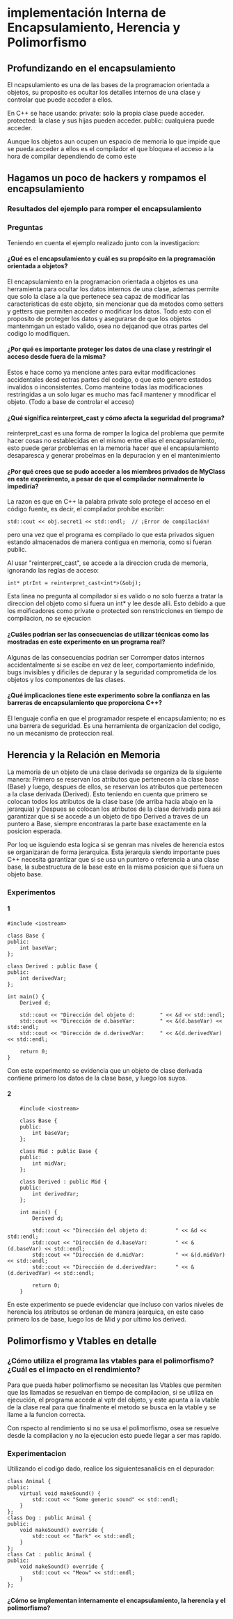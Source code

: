 #  implementación Interna de Encapsulamiento, Herencia y Polimorfismo

## Profundizando en el encapsulamiento
El ncapsulamiento es una de las bases de la programacion orientada a objetos, su proposito es ocultar los detalles internos de una clase y controlar que puede acceder a ellos.

En C++ se hace usando:
private: solo la propia clase puede acceder.
protected: la clase y sus hijas pueden acceder.
public: cualquiera puede acceder.

Aunque los objetos aun ocupen un espacio de memoria lo que impide que se pueda acceder a ellos es el compilador el que bloquea el acceso a la hora de compilar dependiendo de como este 

## Hagamos un poco de hackers y rompamos el encapsulamiento

### Resultados del ejemplo para romper el encapsulamiento


### Preguntas 
Teniendo en cuenta el ejemplo realizado junto con la investigacion:

#### ¿Qué es el encapsulamiento y cuál es su propósito en la programación orientada a objetos?
El encapsulamiento en la programacion orientada a objetos es una herramienta para ocultar los datos internos de una clase, ademas permite que solo la clase a la que pertenece sea capaz de 
modificar las caracteristicas de este objeto, sin mencionar que da metodos como setters y getters que permiten acceder o modificar los datos. Todo esto con el proposito de proteger los datos y asegurarse
de que los objetos mantenmgan un estado valido, osea no dejqanod que otras partes del codigo lo modifiquen.

#### ¿Por qué es importante proteger los datos de una clase y restringir el acceso desde fuera de la misma?
Estos e hace como ya mencione antes para evitar modificaciones accidentales desd eotras partes del codigo, o que esto genere estados invalidos o inconsistentes. Como manteine todas las modificaciones restringidas
a un solo lugar es mucho mas facil mantener y mnodificar el objeto. (Todo a base de controlar el acceso)

#### ¿Qué significa reinterpret_cast y cómo afecta la seguridad del programa?
reinterpret_cast es una forma de romper la logica del problema que permite hacer cosas no establecidas en el mismo entre ellas el encapsulamiento, esto puede gerar problemas en la memoria hacer que el encapsulamiento desaparesca
y generar probelmas en la depuracion y en el mantenimiento

#### ¿Por qué crees que se pudo acceder a los miembros privados de MyClass en este experimento, a pesar de que el compilador normalmente lo impediría?
La razon es que en C++ la palabra private solo protege el acceso en el código fuente, es decir, el compilador prohibe escribir:

    std::cout << obj.secret1 << std::endl;  // ¡Error de compilación!
pero una vez que el programa es compilado lo que esta privados siguen estando almacenados de manera contigua en memoria, como si fueran public.

Al usar "reinterpret_cast", se accede a la direccion cruda de memoria, ignorando las reglas de acceso:

    int* ptrInt = reinterpret_cast<int*>(&obj);
Esta linea no pregunta al compilador si es valido o no solo fuerza a tratar la direccion del objeto como si fuera un int* y lee desde alli. Esto debido a que los moificadores como private o protected son renstricciones en 
tiempo de compilacion, no se ejecucion

#### ¿Cuáles podrían ser las consecuencias de utilizar técnicas como las mostradas en este experimento en un programa real?
Algunas de las consecuencias podrian ser 
Corromper datos internos accidentalmente si se escibe en vez de leer, comportamiento indefinido, bugs invisibles y dificiles de depurar y la seguridad comprometida de los objetos y los componentes de las clases. 

#### ¿Qué implicaciones tiene este experimento sobre la confianza en las barreras de encapsulamiento que proporciona C++?
El lenguaje confia en que el programador respete el encapsulamiento; no es una barrera de seguridad. Es una herramienta de organizacion del codigo, no un mecanismo de proteccion real.

## Herencia y la Relación en Memoria
La memoria de un objeto de una clase derivada se organiza de la siguiente manera: Primero se reservan los atributos que pertenecen a la clase base (Base) y luego, despues de ellos, se reservan los atributos que pertenecen
a la clase derivada (Derived). Esto teniendo en cuenta que primero se colocan todos los atributos de la clase base (de arriba hacia abajo en la jerarquia) y Despues se colocan los atributos de la clase derivada para asi
garantizar que si se accede a un objeto de tipo Derived a traves de un puntero a Base, siempre encontraras la parte base exactamente en la posicion esperada.

Por loq ue isguiendo esta logica si se genran mas niveles de herencia estos se organizaran de forma jerarquica. Esta jerarquia siendo importante pues C++ necesita garantizar que si se usa un puntero o referencia a una clase base, 
la subestructura de la base este en la misma posicion que si fuera un objeto base.

### Experimentos 

#### 1
    #include <iostream>
    
    class Base {
    public:
        int baseVar;
    };
    
    class Derived : public Base {
    public:
        int derivedVar;
    };
    
    int main() {
        Derived d;
    
        std::cout << "Dirección del objeto d:        " << &d << std::endl;
        std::cout << "Dirección de d.baseVar:        " << &(d.baseVar) << std::endl;
        std::cout << "Dirección de d.derivedVar:     " << &(d.derivedVar) << std::endl;
    
        return 0;
    }
Con este experimento se evidencia que un objeto de clase derivada contiene primero los datos de la clase base, y luego los suyos.

#### 2
        #include <iostream>
        
        class Base {
        public:
            int baseVar;
        };
        
        class Mid : public Base {
        public:
            int midVar;
        };
        
        class Derived : public Mid {
        public:
            int derivedVar;
        };
        
        int main() {
            Derived d;
        
            std::cout << "Dirección del objeto d:         " << &d << std::endl;
            std::cout << "Dirección de d.baseVar:         " << &(d.baseVar) << std::endl;
            std::cout << "Dirección de d.midVar:          " << &(d.midVar) << std::endl;
            std::cout << "Dirección de d.derivedVar:      " << &(d.derivedVar) << std::endl;
        
            return 0;
        }
En este experimento se puede evidenciar que incluso con varios niveles de herencia los atributos se ordenan de manera jearquica, en este caso primero los de base, luego los de Mid y por ultimo los derived. 

## Polimorfismo y Vtables en detalle

### ¿Cómo utiliza el programa las vtables para el polimorfismo? ¿Cuál es el impacto en el rendimiento?
Para que pueda haber polimorfismo se necesitan las Vtables que permiten que las llamadas se resuelvan en tiempo de compilacion, si se utiliza en ejecución, el programa accede al vptr del objeto, y este apunta a la vtable de la clase real
para que finalmente el metodo se busca en la vtable y se llame a la funcion correcta.

Con rspecto al rendimiento si no se usa el polimorfismo, osea se resuelve desde la compilacion y no la ejecucion esto puede llegar a ser mas rapido. 

### Experimentacion
Utilizando el codigo dado, realice los siguientesanalicis en el depurador: 

    class Animal {
    public:
        virtual void makeSound() {
            std::cout << "Some generic sound" << std::endl;
        }
    };
    class Dog : public Animal {
    public:
        void makeSound() override {
            std::cout << "Bark" << std::endl;
        }
    };
    class Cat : public Animal {
    public:
        void makeSound() override {
            std::cout << "Meow" << std::endl;
        }
    };


#### ¿Cómo se implementan internamente el encapsulamiento, la herencia y el polimorfismo?



